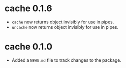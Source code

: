 # cache 0.1.6

 - `cache` now returns object invisibly for use in pipes.
 - `uncache` now returns object invisibly for use in pipes.

# cache 0.1.0

* Added a `NEWS.md` file to track changes to the package.
